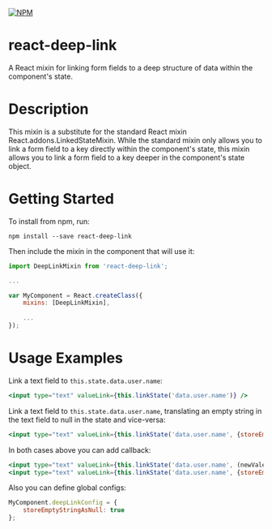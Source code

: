 [![NPM](https://nodei.co/npm/react-deep-link.png?compact=true)](https://nodei.co/npm/react-deep-link/)

# react-deep-link
A React mixin for linking form fields to a deep structure of data within the component's state.

# Description

This mixin is a substitute for the standard React mixin React.addons.LinkedStateMixin. While the standard mixin only allows you to link a form field to a key directly within the component's state, this mixin allows you to link a form field to a key deeper in the component's state object.

# Getting Started

To install from npm, run:

```npm install --save react-deep-link```

Then include the mixin in the component that will use it:

```js
import DeepLinkMixin from 'react-deep-link';

...

var MyComponent = React.createClass({
	mixins: [DeepLinkMixin],
	
	...
});
```

# Usage Examples #

Link a text field to ```this.state.data.user.name```:
```jsx
<input type="text" valueLink={this.linkState('data.user.name')} />
```

Link a text field to ```this.state.data.user.name```, translating an empty string in the text field to null in the state and vice-versa:
```jsx
<input type="text" valueLink={this.linkState('data.user.name', {storeEmptyStringAsNull: true})} />
```

In both cases above you can add callback:
```jsx
<input type="text" valueLink={this.linkState('data.user.name', (newVale) => {...})} />
<input type="text" valueLink={this.linkState('data.user.name', {storeEmptyStringAsNull: true}, (newVale) => {...})} />
```

Also you can define global configs:
```js
MyComponent.deepLinkConfig = {
	storeEmptyStringAsNull: true
};
```


